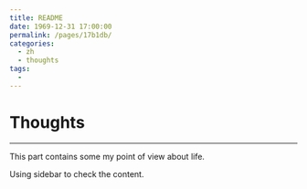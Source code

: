 ```yaml
---
title: README
date: 1969-12-31 17:00:00
permalink: /pages/17b1db/
categories:
  - zh
  - thoughts
tags:
  - 
---
```

# Thoughts

<hr>

This part contains some my point of view about life.

Using sidebar to check the content.
